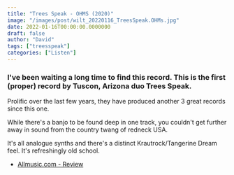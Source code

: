 ```yaml
---
title: "Trees Speak - OHMS (2020)"
image: "/images/post/wilt_20220116_TreesSpeak.OHMs.jpg"
date: 2022-01-16T00:00:00.0000000
draft: false
author: "David"
tags: ["treesspeak"]
categories: ["Listen"]
---
```

### I've been waiting a long time to find this record. This is the first (proper) record by Tuscon, Arizona duo Trees Speak.

 Prolific over the last few years, they have produced another 3 great records since this one.

 While there's a banjo to be found deep in one track, you couldn't get further away in sound from the country twang of redneck USA.

 It's all analogue synths and there's a distinct Krautrock/Tangerine Dream feel. It's refreshingly old school.

-  [Allmusic.com - Review](https://www.allmusic.com/album/ohms-mw0003357603)